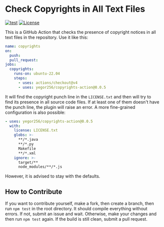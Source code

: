 # Check Copyrights in All Text Files

[![test](https://github.com/yegor256/copyrights-action/actions/workflows/test.yml/badge.svg)](https://github.com/yegor256/copyrights-action/actions/workflows/test.yml)
[![License](https://img.shields.io/badge/license-MIT-green.svg)](https://github.com/yegor256/copyrights-action/blob/master/LICENSE.txt)

This is a GitHub Action that checks the presence of copyright notices
in all text files in the repository. Use it like this:

```yaml
name: copyrights
on:
  push:
  pull_request:
jobs:
  copyrights:
    runs-on: ubuntu-22.04
    steps:
      - uses: actions/checkout@v4
      - uses: yegor256/copyrights-action@0.0.5
```

It will find the copyright punch line in the `LICENSE.txt` and then
will try to find its presence in all source code files. If at least one
of them doesn't have the punch line, the plugin will raise an error.
A more fine-grained configuration is also possible:

```yaml
- uses: yegor256/copyrights-action@0.0.5
  with:
    license: LICENSE.txt
    globs: >-
      **/*.java
      **/*.py
      Makefile
      **/*.xml
    ignore: >-
      target/**
      node_modules/**/*.js
```

However, it is advised to stay with the defaults.

## How to Contribute

If you want to contribute yourself, make a fork, then create a branch,
then run `npm test` in the root directory.
It should compile everything without errors. If not, submit an issue and wait.
Otherwise, make your changes and then run `npm test` again. If the build is
still clean, submit a pull request.
